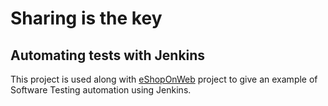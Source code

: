 # Sharing is the key
## Automating tests with Jenkins

This project is used along with [eShopOnWeb](https://github.com/sitknewnormal/eShopOnWeb) project to give an example of Software Testing automation using Jenkins.